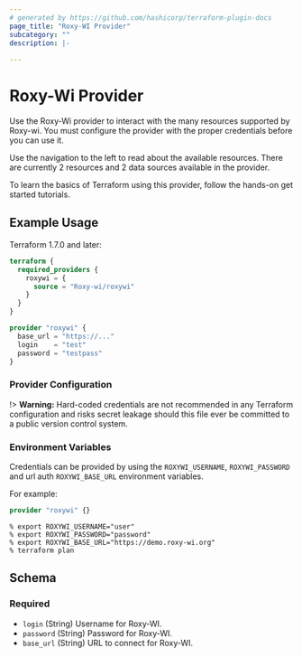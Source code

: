 ```yaml
---
# generated by https://github.com/hashicorp/terraform-plugin-docs
page_title: "Roxy-WI Provider"
subcategory: ""
description: |-
  
---
```


# Roxy-Wi Provider

Use the Roxy-Wi provider to interact with the many resources supported by Roxy-wi. You must configure the provider with the proper credentials before you can use it.

Use the navigation to the left to read about the available resources. There are currently 2 resources and 2 data sources available in the provider.

To learn the basics of Terraform using this provider, follow the hands-on get started tutorials.

## Example Usage

Terraform 1.7.0 and later:

```terraform
terraform {
  required_providers {
    roxywi = {
      source = "Roxy-wi/roxywi"
    }
  }
}

provider "roxywi" {
  base_url = "https://..."
  login    = "test"
  password = "testpass"
}
```

<!-- schema generated by tfplugindocs -->

### Provider Configuration

!> **Warning:** Hard-coded credentials are not recommended in any Terraform configuration and risks secret leakage should this file ever be committed to a public version control system.

### Environment Variables

Credentials can be provided by using the `ROXYWI_USERNAME`, `ROXYWI_PASSWORD` and url auth `ROXYWI_BASE_URL` environment variables.

For example:

```terraform
provider "roxywi" {}
```

```shell
% export ROXYWI_USERNAME="user"
% export ROXYWI_PASSWORD="password"
% export ROXYWI_BASE_URL="https://demo.roxy-wi.org"
% terraform plan
```

## Schema

### Required

- `login` (String) Username for Roxy-WI.
- `password` (String) Password for Roxy-WI.
- `base_url` (String) URL to connect for Roxy-WI.
